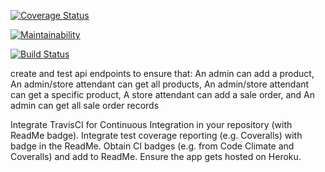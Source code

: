 [![Coverage Status](https://coveralls.io/repos/github/nearjay06/storemanager_APIs/badge.svg?branch=ft-endpoints)](https://coveralls.io/github/nearjay06/storemanager_APIs?branch=ft-endpoints)

[![Maintainability](https://api.codeclimate.com/v1/badges/9ae9d658eec87b2a9572/maintainability)](https://codeclimate.com/github/nearjay06/storemanager_APIs/maintainability)

[![Build Status](https://travis-ci.org/nearjay06/storemanager_APIs.svg?branch=ft-endpoints)](https://travis-ci.org/nearjay06/storemanager_APIs)








create and test api endpoints to ensure that:
An admin can add a product,
An admin/store attendant can get all products,
An admin/store attendant can get a specific product,
A store attendant can add a sale order, and
An admin can get all sale order records

Integrate TravisCI for Continuous Integration in your repository (with ReadMe badge).
Integrate test coverage reporting (e.g. Coveralls) with badge in the ReadMe.
Obtain CI badges (e.g. from Code Climate and Coveralls) and add to ReadMe.
Ensure the app gets hosted on Heroku.



